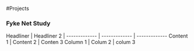 #Projects

### Fyke Net Study

Headliner | Headliner 2 | 
------------- | ------------- | -------------
Content 1 | Content 2 | Conten 3
Column 1 | Colum 2 | colum 3

